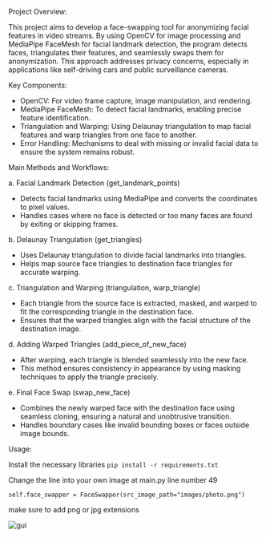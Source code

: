 Project Overview:

This project aims to develop a face-swapping tool for anonymizing facial features in video streams. By using OpenCV for image processing and MediaPipe FaceMesh for facial landmark detection, the program detects faces, triangulates their features, and seamlessly swaps them for anonymization. This approach addresses privacy concerns, especially in applications like self-driving cars and public surveillance cameras.

Key Components:

  * OpenCV: For video frame capture, image manipulation, and rendering.
  * MediaPipe FaceMesh: To detect facial landmarks, enabling precise feature identification.
  * Triangulation and Warping: Using Delaunay triangulation to map facial features and warp triangles from one face to another.
  * Error Handling: Mechanisms to deal with missing or invalid facial data to ensure the system remains robust.

Main Methods and Workflows:
  
  a. Facial Landmark Detection (get_landmark_points)
  * Detects facial landmarks using MediaPipe and converts the coordinates to pixel values.
  * Handles cases where no face is detected or too many faces are found by exiting or skipping frames.
  
  b. Delaunay Triangulation (get_triangles)
  * Uses Delaunay triangulation to divide facial landmarks into triangles.
  * Helps map source face triangles to destination face triangles for accurate warping.
  
  c. Triangulation and Warping (triangulation, warp_triangle)
  * Each triangle from the source face is extracted, masked, and warped to fit the corresponding triangle in the destination face.
  * Ensures that the warped triangles align with the facial structure of the destination image.
  
  d. Adding Warped Triangles (add_piece_of_new_face)
  * After warping, each triangle is blended seamlessly into the new face.
  * This method ensures consistency in appearance by using masking techniques to apply the triangle precisely.
  
  e. Final Face Swap (swap_new_face)
  * Combines the newly warped face with the destination face using seamless cloning, ensuring a natural and unobtrusive transition.
  * Handles boundary cases like invalid bounding boxes or faces outside image bounds.

Usage:

Install the necessary libraries
``` pip install -r requirements.txt ```

Change the line into your own image at main.py line number 49 

```self.face_swapper = FaceSwapper(src_image_path="images/photo.png")``` 

make sure to add png or jpg extensions

![gui](https://github.com/user-attachments/assets/22e744ab-ad8e-48e8-a844-7d7af4223313)
